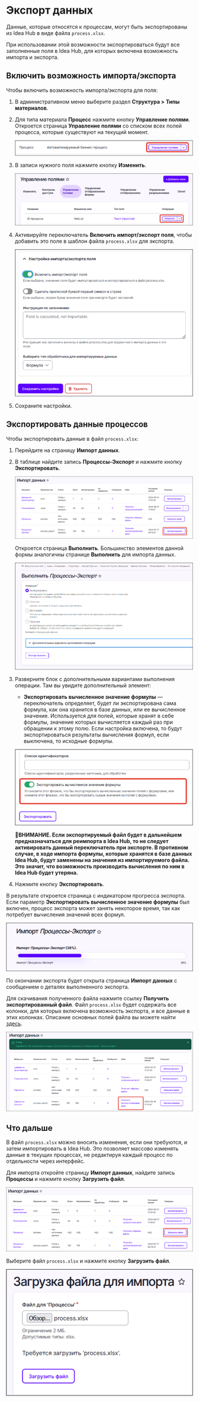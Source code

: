 # Экспорт данных

Данные, которые относятся к процессам, могут быть экспортированы из Idea Hub в виде файла `process.xlsx`. 

При использовании этой возможности экспортироваться будут все заполненные поля в Idea Hub, для которых включена возможность импорта и экспорта.

## Включить возможность импорта/экспорта

Чтобы включить возможность импорта/экспорта для поля:
1. В административном меню выберите раздел **Структура > Типы материалов**.
1. Для типа материала **Процесс** нажмите кнопку **Управление полями**. Откроется страница **Управление полями** со списком всех полей процесса, которые существуют на текущий момент. 

   ![Управление полями процесса](<../../../../.gitbook/assets1/idea-hub/control-fields.png>)

1. В записи нужного поля нажмите кнопку **Изменить**.

   ![Кнопка Изменить](<../../../../.gitbook/assets1/idea-hub/change-field.png>)

1. Активируйте переключатель **Включить импорт/экспорт поля**, чтобы добавить это поле в шаблон файла `process.xlsx` для экспорта.

   ![Настройка импорта/экспорта поля](<../../../../.gitbook/assets1/idea-hub/change-field-form-2.png>)

1. Сохраните настройки.

## Экспортировать данные процессов

Чтобы экспортировать данные в файл `process.xlsx`:
1. Перейдите на страницу **Импорт данных**.
1. В таблице найдите запись **Процессы-Экспорт** и нажмите кнопку **Экспортировать**.

   ![Кнопка Экспортировать](<../../../../.gitbook/assets1/idea-hub/export-process-button.png>)  

   Откроется страница **Выполнить**. Большинство элементов данной формы аналогичны странице **Выполнить** для импорта данных.

   ![](../../../../.gitbook/assets1/idea-hub/IdeaHub-ExportPage.png)

1. Разверните блок с дополнительными вариантами выполнения операции. Там вы увидите дополнительный элемент:
    * **Экспортировать вычисленное значение формулы** — переключатель определяет, будет ли экспортирована сама формула, как она хранится в базе данных, или ее вычисленное значение. Используется для полей, которые хранят в себе формулы, значение которых вычисляется каждый раз при обращении к этому полю. Если настройка включена, то будут экспортироваться результаты вычисления формул, если выключена, то исходные формулы. 

   ![](../../../../.gitbook/assets1/idea-hub/export-form.png)

    :large_orange_diamond:**ВНИМАНИЕ. Если экспортируемый файл будет в дальнейшем предназначаться для реимпорта в Idea Hub, то не следует активировать данный переключатель при экспорте. В противном случае, в ходе импорта формулы, которые хранятся в базе данных Idea Hub, будут заменены на значения из импортируемого файла. Это значит, что возможность производить вычисления по ним в Idea Hub будет утеряна.**

1. Нажмите кнопку **Экспортировать**.
  
В результате откроется страница с индикатором прогресса экспорта. Если параметр **Экспортировать вычисленное значение формулы** был включен, процесс экспорта может занять некоторое время, так как потребует вычисления значений всех формул.

![Кнопка Экспортировать](<../../../../.gitbook/assets1/idea-hub/export-indicator.png>)  

По окончании экспорта будет открыта страница **Импорт данных** с сообщением о деталях выполненного экспорта.

Для скачивания полученного файла нажмите ссылку **Получить экспортированный файл**. Файл `process.xlsx` будет содержать все колонки, для которых включена возможность экспорта, и все данные в этих колонках. Описание основных полей файла вы можете найти [здесь](https://docs.primo-rpa.ru/primo-rpa/primo-rpa-idea-hub/import-export/file-process).

![Получить экспортированный файл](<../../../../.gitbook/assets1/idea-hub/export-finished-message.png>)  

## Что дальше

В файл `process.xlsx` можно вносить изменения, если они требуются, и затем импортировать в Idea Hub. Это позволяет массово изменять данные в текущих процессах, не редактируя каждый процесс по отдельности через интерфейс.

Для импорта откройте страницу **Импорт данных**, найдите запись **Процессы** и нажмите кнопку **Загрузить файл**.

![Кнопка Загрузить файл](<../../../../.gitbook/assets1/idea-hub/load-process-file.png>)  

Выберите файл `process.xlsx` и нажмите кнопку **Загрузить файл**.

![Кнопка Экспортировать](<../../../../.gitbook/assets1/idea-hub/load-exported-file-form.png>)   

